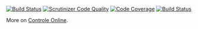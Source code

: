 [![Build Status](https://travis-ci.org/ControleOnline/assets-essentials.svg)](https://travis-ci.org/ControleOnline/assets-essentials)
[![Scrutinizer Code Quality](https://scrutinizer-ci.com/g/ControleOnline/assets-essentials/badges/quality-score.png?b=master)](https://scrutinizer-ci.com/g/ControleOnline/assets-essentials/)
[![Code Coverage](https://scrutinizer-ci.com/g/ControleOnline/assets-essentials/badges/coverage.png?b=master)](https://scrutinizer-ci.com/g/ControleOnline/assets-essentials/)
[![Build Status](https://scrutinizer-ci.com/g/ControleOnline/assets-essentials/badges/build.png?b=master)](https://scrutinizer-ci.com/g/ControleOnline/assets-essentials/)

More on [Controle Online](http://controleonline.com "Controle Online").

